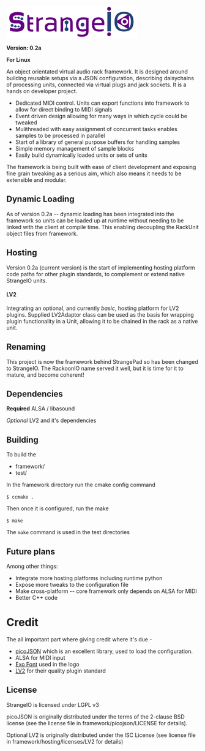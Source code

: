 ![](assets/strangeio.png?raw=true)

**Version: 0.2a**

**For Linux**

An object orientated virtual audio rack framework. It is designed around building reusable setups via a JSON configuration, describing daisychains of processing units, connected via virtual plugs and jack sockets. It is a hands on developer project.

- Dedicated MIDI control. Units can export functions into framework to allow for direct binding to MIDI signals
- Event driven design allowing for many ways in which cycle could be tweaked
- Mulithreaded with easy assignment of concurrent tasks enables samples to be processed in parallel
- Start of a library of general purpose buffers for handling samples
- Simple memory management of sample blocks
- Easily build dynamically loaded units or sets of units

The framework is being built with ease of client development and exposing fine grain tweaking as a serious aim, which also means it needs to be extensible and modular.

## Dynamic Loading

As of version 0.2a -- dynamic loading has been integrated into the framework so units can be loaded up at runtime without needing to be linked with the client at compile time. This enabling decoupling the RackUnit object files from framework.

## Hosting

Version 0.2a (current version) is the start of implementing hosting platform code paths for other plugin standards, to complement or extend native StrangeIO units.

#### LV2

Integrating an optional, and currently *basic*, hosting platform for LV2 plugins. Supplied LV2Adaptor class can be used as the basis for wrapping plugin functionality in a Unit, allowing it to be chained in the rack as a native unit.

## Renaming

This project is now the framework behind StrangePad so has been changed to StrangeIO. The RackoonIO name served it well, but it is time for it to mature, and become coherent!

## Dependencies

**Required** ALSA / libasound

*Optional* LV2 and it's dependencies

## Building

To build the 
- framework/
- test/


In the framework directory run the cmake config command

`$ ccmake .`

Then once it is configured, run the make

`$ make`

The `make` command is used in the test directories

## Future plans

Among other things:

- Integrate more hosting platforms including runtime python
- Expose more tweaks to the configuration file
- Make cross-platform -- core framework only depends on ALSA for MIDI
- Better C++ code

# Credit

The all important part where giving credit where it's due -
- [picoJSON](https://github.com/kazuho/picojson) which is an excellent library, used to load the configuration.
- ALSA for MIDI input
- [Exo Font](http://www.fontsquirrel.com/fonts/exo/) used in the logo
- [LV2](http://lv2plug.in/) for their quality plugin standard

## License

StrangeIO is licensed under LGPL v3


picoJSON is originally distributed under the terms of the 2-clause BSD license (see the license file in framework/picojson/LICENSE for details).

Optional LV2 is originally distributed under the ISC License (see license file in framework/hosting/licenses/LV2 for details)
